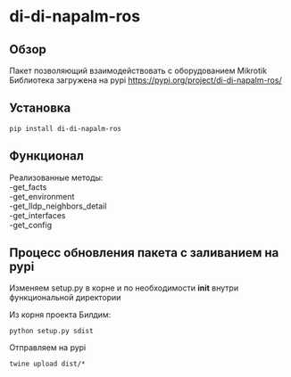 # di-di-napalm-ros
## Обзор
Пакет позволяющий взаимодействовать с оборудованием Mikrotik  
Библиотека загружена на pypi https://pypi.org/project/di-di-napalm-ros/

## Установка
```
pip install di-di-napalm-ros
```

## Функционал
Реализованные методы:  
-get_facts  
-get_environment  
-get_lldp_neighbors_detail  
-get_interfaces  
-get_config  

## Процесс обновления пакета с заливанием на pypi
Изменяем setup.py в корне и по необходимости __init__ внутри функциональной директории

Из корня проекта
Билдим:
```
python setup.py sdist
```
Отправляем на pypi
```
twine upload dist/*
```
